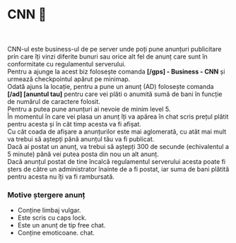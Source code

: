 <h1>CNN 📰</h1><br><br>
CNN-ul este business-ul de pe server unde poți pune anunțuri publicitare prin care îți vinzi diferite bunuri sau orice alt fel de anunț care sunt în conformitate cu regulamentul serverului.<br>
Pentru a ajunge la acest biz folosește comanda <strong>[/gps] - Business - CNN</strong> și urmează checkpointul apărut pe minimap.<br>
Odată ajuns la locație, pentru a pune un anunț (AD) folosește comanda <strong>[/ad] [anuntul tau]</strong> pentru care vei plăti o anumită sumă de bani în funcție de numărul de caractere folosit. <br>
Pentru a putea pune anunțuri ai nevoie de minim level 5.<br>
În momentul în care vei plasa un anunț îți va apărea în chat scris prețul plătit pentru acesta și în cât timp acesta va fi afișat.<br>
Cu cât coada de afișare a anunțurilor este mai aglomerată, cu atât mai mult va trebui să aștepți până anunțul tău va fi publicat.<br>
Dacă ai postat un anunț, va trebui să aștepți 300 de secunde (echivalentul a 5 minute) până vei putea posta din nou un alt anunț.<br>
Dacă anunțul postat de tine încalcă regulamentul serverului acesta poate fi șters de către un administrator înainte de a fi postat, iar suma de bani plătită pentru acesta nu îți va fi rambursată.<br>
<h3>Motive ștergere anunț</h3>
<ul>
    <li>Conține limbaj vulgar.</li>
    <li>Este scris cu caps lock.</li>
    <li>Este un anunț de tip free chat.</li>
    <li>Conține emoticoane. chat.</li>
</ul>
